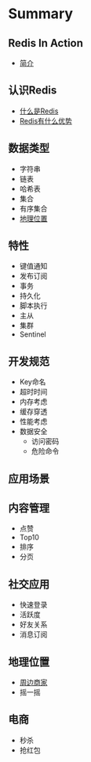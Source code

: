 # Summary

## Redis In Action

* [简介](README.md)

## 认识Redis

* [什么是Redis](ru-men/shi-yao-shi-redis.md)
* [Redis有什么优势](ru-men/redisyou-shi-yao-you-shi.md)

## 数据类型

* 字符串
* 链表
* 哈希表
* 集合
* 有序集合
* [地理位置](di-li-wei-zhi.md)

## 特性

* 键值通知
* 发布订阅
* 事务
* 持久化
* 脚本执行
* 主从
* 集群
* Sentinel

## 开发规范

* Key命名
* 超时时间
* 内存考虑
* 缓存穿透
* 性能考虑
* 数据安全
  * 访问密码
  * 危险命令

## 应用场景

## 内容管理

* 点赞
* Top10
* 排序
* 分页

## 社交应用

* 快速登录
* 活跃度
* 好友关系
* 消息订阅

## 地理位置

* [周边商家](sheng-huo-fu-wu.md)
* 摇一摇

## 电商

* 秒杀
* 抢红包



